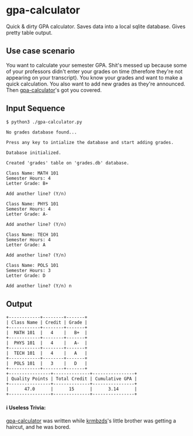 gpa-calculator
==============

Quick & dirty GPA calculator. Saves data into a local sqlite database. Gives pretty table output.


## Use case scenario

You want to calculate your semester GPA. Shit's messed up because some of your professors didn't enter your grades on time (therefore they're not appearing on your transcript). You know your grades and want to make a quick calculation. You also want to add new grades as they're announced. Then [gpa-calculator](https://github.com/krmbzds/gpa-calculator)'s got you covered.

## Input Sequence
```bash
$ python3 ./gpa-calculator.py
```
```
No grades database found...

Press any key to intialize the database and start adding grades.

Database initialized.

Created 'grades' table on 'grades.db' database.

Class Name: MATH 101
Semester Hours: 4
Letter Grade: B+

Add another line? (Y/n) 

Class Name: PHYS 101
Semester Hours: 4
Letter Grade: A-

Add another line? (Y/n) 

Class Name: TECH 101
Semester Hours: 4
Letter Grade: A

Add another line? (Y/n) 

Class Name: POLS 101
Semester Hours: 3
Letter Grade: D

Add another line? (Y/n) n
```
## Output
```
+------------+--------+-------+
| Class Name | Credit | Grade |
+------------+--------+-------+
|  MATH 101  |   4    |   B+  |
+------------+--------+-------+
|  PHYS 101  |   4    |   A-  |
+------------+--------+-------+
|  TECH 101  |   4    |   A   |
+------------+--------+-------+
|  POLS 101  |   3    |   D   |
+------------+--------+-------+
+----------------+--------------+----------------+
| Quality Points | Total Credit | Cumulative GPA |
+----------------+--------------+----------------+
|      47.0      |      15      |      3.14      |
+----------------+--------------+----------------+
```

#### :information_source: Useless Trivia:
[gpa-calculator](https://github.com/krmbzds/gpa-calculator) was written while [krmbzds](https://github.com/krmbzds)'s little brother was getting a haircut, and he was bored.
